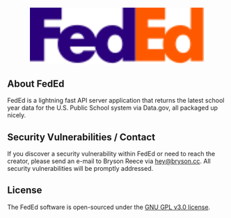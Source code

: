 <p align="center"><a href="https://laravel.com" target="_blank"><img src="https://github.com/brysonreece/feded/raw/main/public/img/logo.svg" width="400"></a></p>

## About FedEd

FedEd is a lightning fast API server application that returns the latest school year data for the U.S. Public School system via Data.gov, all packaged up nicely.

## Security Vulnerabilities / Contact

If you discover a security vulnerability within FedEd or need to reach the creator, please send an e-mail to Bryson Reece via [hey@bryson.cc](mailto:hey@bryson.cc). All security vulnerabilities will be promptly addressed.

## License

The FedEd software is open-sourced under the [GNU GPL v3.0 license](https://choosealicense.com/licenses/gpl-3.0/).
